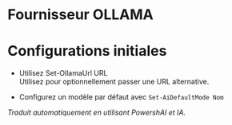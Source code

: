 ﻿# Fournisseur OLLAMA  

# Configurations initiales  

* Utilisez Set-OllamaUrl URL  
Utilisez pour optionnellement passer une URL alternative.  

* Configurez un modèle par défaut avec `Set-AiDefaultMode Nom`


_Traduit automatiquement en utilisant PowershAI et IA._
